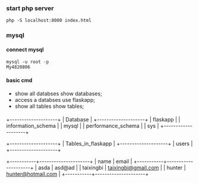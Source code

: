 ### start php server
    php -S localhost:8000 index.html




### mysql
#### connect mysql
    mysql -u root -p    
    My4820806   
#### basic cmd
* show all databses
    show databases;
* access a databses
    use flaskapp;
* show all tables
    show tables;


####
+--------------------+
| Database           |
+--------------------+
| flaskapp           |
| information_schema |
| mysql              |
| performance_schema |
| sys                |
+--------------------+

+--------------------+
| Tables_in_flaskapp |
+--------------------+
| users              |
+--------------------+

+-----------+---------------------+
| name      | email               |
+-----------+---------------------+
| asda      | asd@ad              |
| taixingbi | taixingbi@gmail.com |
| hunter    | hunter@hotmail.com  |
+-----------+---------------------+
